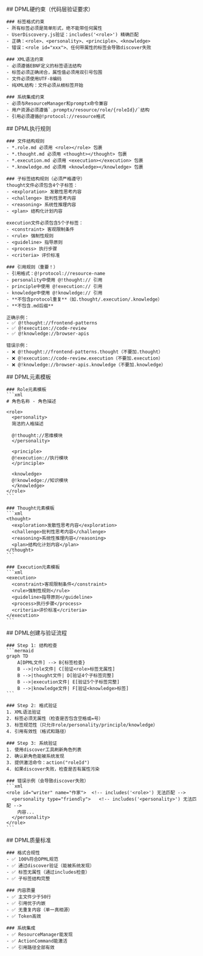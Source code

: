 <execution>
  <constraint>
    ## DPML硬约束（代码层验证要求）

    ### 标签格式约束
    - 所有标签必须是简单形式，绝不能带任何属性
    - UserDiscovery.js验证：includes('<role>') 精确匹配
    - 正确：<role>、<personality>、<principle>、<knowledge>
    - 错误：<role id="xxx">、任何带属性的标签会导致discover失败

    ### XML语法约束
    - 必须遵循EBNF定义的标签语法结构
    - 标签必须正确闭合，属性值必须用双引号包围
    - 文件必须使用UTF-8编码
    - 纯XML结构：文件必须从根标签开始

    ### 系统集成约束
    - 必须与ResourceManager和promptx命令兼容
    - 用户资源必须遵循`.promptx/resource/role/{roleId}/`结构
    - 引用必须遵循@!protocol://resource格式
  </constraint>

  <rule>
    ## DPML执行规则

    ### 文件结构规则
    - *.role.md 必须用 <role></role> 包裹
    - *.thought.md 必须用 <thought></thought> 包裹
    - *.execution.md 必须用 <execution></execution> 包裹
    - *.knowledge.md 必须用 <knowledge></knowledge> 包裹

    ### 子标签结构规则（必须严格遵守）
    thought文件必须包含4个子标签：
    - <exploration> 发散性思考内容
    - <challenge> 批判性思考内容
    - <reasoning> 系统性推理内容
    - <plan> 结构化计划内容

    execution文件必须包含5个子标签：
    - <constraint> 客观限制条件
    - <rule> 强制性规则
    - <guideline> 指导原则
    - <process> 执行步骤
    - <criteria> 评价标准

    ### 引用规则（重要！）
    - 引用格式：@!protocol://resource-name
    - personality中使用 @!thought:// 引用
    - principle中使用 @!execution:// 引用
    - knowledge中使用 @!knowledge:// 引用
    - **不包含protocol重复**（如.thought/.execution/.knowledge）
    - **不包含.md后缀**

    正确示例：
    - ✅ @!thought://frontend-patterns
    - ✅ @!execution://code-review
    - ✅ @!knowledge://browser-apis

    错误示例：
    - ❌ @!thought://frontend-patterns.thought（不要加.thought）
    - ❌ @!execution://code-review.execution（不要加.execution）
    - ❌ @!knowledge://browser-apis.knowledge（不要加.knowledge）
  </rule>

  <guideline>
    ## DPML元素模板

    ### Role元素模板
    ```xml
    # 角色名称 - 角色描述

    <role>
      <personality>
      简洁的人格描述

      @!thought://思维模块
      </personality>

      <principle>
      @!execution://执行模块
      </principle>

      <knowledge>
      @!knowledge://知识模块
      </knowledge>
    </role>
    ```

    ### Thought元素模板
    ```xml
    <thought>
      <exploration>发散性思考内容</exploration>
      <challenge>批判性思考内容</challenge>
      <reasoning>系统性推理内容</reasoning>
      <plan>结构化计划内容</plan>
    </thought>
    ```

    ### Execution元素模板
    ```xml
    <execution>
      <constraint>客观限制条件</constraint>
      <rule>强制性规则</rule>
      <guideline>指导原则</guideline>
      <process>执行步骤</process>
      <criteria>评价标准</criteria>
    </execution>
    ```
  </guideline>

  <process>
    ## DPML创建与验证流程

    ### Step 1: 结构检查
    ```mermaid
    graph TD
        A[DPML文件] --> B{标签检查}
        B -->|role文件| C[验证<role>标签无属性]
        B -->|thought文件| D[验证4个子标签完整]
        B -->|execution文件| E[验证5个子标签完整]
        B -->|knowledge文件| F[验证<knowledge>标签]
    ```

    ### Step 2: 格式验证
    1. XML语法验证
    2. 标签必须无属性（检查是否包含空格或=号）
    3. 标签规范性（只允许role/personality/principle/knowledge）
    4. 引用有效性（格式和路径）

    ### Step 3: 系统验证
    1. 使用discover工具刷新角色列表
    2. 确认新角色能被系统发现
    3. 提供激活命令：action("roleId")
    4. 如果discover失败，检查是否有属性污染

    ### 错误示例（会导致discover失败）
    ```xml
    <role id="writer" name="作家">  <!-- includes('<role>') 无法匹配 -->
      <personality type="friendly">   <!-- includes('<personality>') 无法匹配 -->
        内容...
      </personality>
    </role>
    ```
  </process>

  <criteria>
    ## DPML质量标准

    ### 格式合规性
    - ✅ 100%符合DPML规范
    - ✅ 通过discover验证（能被系统发现）
    - ✅ 标签无属性（通过includes检查）
    - ✅ 子标签结构完整

    ### 内容质量
    - ✅ 主文件少于50行
    - ✅ 引用优于内嵌
    - ✅ 无重复内容（单一真相源）
    - ✅ Token高效

    ### 系统集成
    - ✅ ResourceManager能发现
    - ✅ ActionCommand能激活
    - ✅ 引用路径全部有效
  </criteria>
</execution>